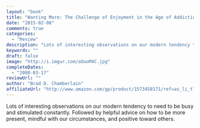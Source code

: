 ```yaml
---
layout: "book"
title: "Wanting More: The Challenge of Enjoyment in the Age of Addiction"
date: "2015-02-08"
comments: true
categories:
  - "Review"
description: "Lots of interesting observations on our modern tendency to need to be busy and stimulated constantly.  Followed by helpful advice on how to be more pr"
keywords: ""
draft: false
image: "http://i.imgur.com/aOuoM4C.jpg"
completeDates:
  - "2008-03-17"
reviewUrl: ""
author: "Brad D. Chamberlain"
affiliateUrl: "http://www.amazon.com/gp/product/1573458171/ref=as_li_tl?ie=UTF8&camp=1789&creative=390957&creativeASIN=1573458171&linkCode=as2&tag=jaktre-20&linkId=RGUBJ73KPIZ6MRSF"
---
```


Lots of interesting observations on our modern tendency to need to be busy and stimulated constantly.  Followed by helpful advice on how to be more present, mindful with our circumstances, and positive toward others.

